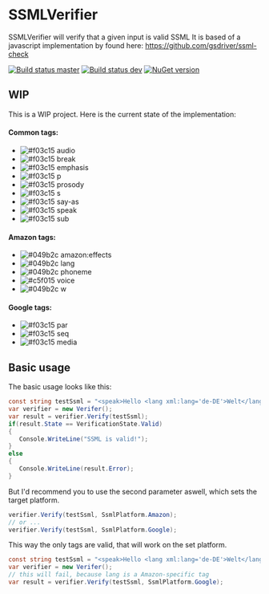 # SSMLVerifier
SSMLVerifier will verify that a given input is valid SSML
It is based of a javascript implementation by found here:
https://github.com/gsdriver/ssml-check

[![Build status master](https://ci.appveyor.com/api/projects/status/uyat18oaarhpwd50?svg=true&passingText=master%20-%20passing&failingText=master%20-%20failing&pendingText=master%20-%20pending)](https://ci.appveyor.com/project/janniksam/SSMLVerifier) 
[![Build status dev](https://ci.appveyor.com/api/projects/status/uyat18oaarhpwd50/branch/dev?svg=true&passingText=dev%20-%20passing&failingText=dev%20-%20failing&pendingText=dev%20-%20pending)](https://ci.appveyor.com/project/janniksam/SSMLVerifier/branch/dev)
[![NuGet version](https://badge.fury.io/nu/SSMLVerifier.svg)](https://badge.fury.io/nu/SSMLVerifier)

## WIP

This is a WIP project. Here is the current state of the implementation:

#### Common tags:

- ![#f03c15](https://placehold.it/15/f03c15/000000?text=+) audio 
- ![#f03c15](https://placehold.it/15/f03c15/000000?text=+) break 
- ![#f03c15](https://placehold.it/15/f03c15/000000?text=+) emphasis 
- ![#f03c15](https://placehold.it/15/f03c15/000000?text=+) p 
- ![#f03c15](https://placehold.it/15/f03c15/000000?text=+) prosody 
- ![#f03c15](https://placehold.it/15/f03c15/000000?text=+) s
- ![#f03c15](https://placehold.it/15/f03c15/000000?text=+) say-as
- ![#f03c15](https://placehold.it/15/f03c15/000000?text=+) speak
- ![#f03c15](https://placehold.it/15/f03c15/000000?text=+) sub

#### Amazon tags:

- ![#049b2c](https://placehold.it/15/049b2c/000000?text=+) amazon:effects
- ![#049b2c](https://placehold.it/15/049b2c/000000?text=+) lang
- ![#049b2c](https://placehold.it/15/049b2c/000000?text=+) phoneme
- ![#c5f015](https://placehold.it/15/049b2c/000000?text=+) voice
- ![#049b2c](https://placehold.it/15/049b2c/000000?text=+) w

#### Google tags:

- ![#f03c15](https://placehold.it/15/f03c15/000000?text=+) par
- ![#f03c15](https://placehold.it/15/f03c15/000000?text=+) seq
- ![#f03c15](https://placehold.it/15/f03c15/000000?text=+) media

## Basic usage

The basic usage looks like this:

```cs
const string testSsml = "<speak>Hello <lang xml:lang='de-DE'>Welt</lang></speak>";
var verifier = new Verifer();
var result = verifier.Verify(testSsml);
if(result.State == VerificationState.Valid)
{
   Console.WriteLine("SSML is valid!");
}
else
{
   Console.WriteLine(result.Error);
}
```

But I'd recommend you to use the second parameter aswell, which sets the target platform.

```cs
verifier.Verify(testSsml, SsmlPlatform.Amazon);
// or ...
verifier.Verify(testSsml, SsmlPlatform.Google);
```

This way the only tags are valid, that will work on the set platform.

```cs
const string testSsml = "<speak>Hello <lang xml:lang='de-DE'>Welt</lang></speak>";
var verifier = new Verifer();
// this will fail, because lang is a Amazon-specific tag
var result = verifier.Verify(testSsml, SsmlPlatform.Google); 
```
